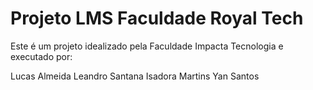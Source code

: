 # Projeto LMS Faculdade Royal Tech

Este é um projeto idealizado pela Faculdade Impacta Tecnologia e executado por:

Lucas Almeida
Leandro Santana
Isadora Martins
Yan Santos

